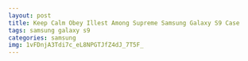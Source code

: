```yaml
---
layout: post
title: Keep Calm Obey Illest Among Supreme Samsung Galaxy S9 Case
tags: samsung galaxy s9
categories: samsung
img: 1vFDnjA3Tdi7c_eL8NPGTJfZ4dJ_7T5F_
---
```


